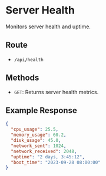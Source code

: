 # Server Health

Monitors server health and uptime.

## Route
- `/api/health`

## Methods
- `GET`: Returns server health metrics.

## Example Response
```json
{
  "cpu_usage": 25.5,
  "memory_usage": 60.2,
  "disk_usage": 45.0,
  "network_sent": 1024,
  "network_received": 2048,
  "uptime": "2 days, 3:45:12",
  "boot_time": "2023-09-28 08:00:00"
}